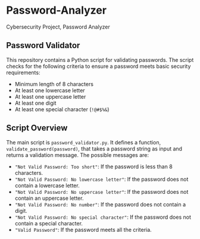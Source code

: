 # Password-Analyzer
Cybersecurity Project, Password Analyzer

## Password Validator

This repository contains a Python script for validating passwords. The script checks for the following criteria to ensure a password meets basic security requirements:

- Minimum length of 8 characters
- At least one lowercase letter
- At least one uppercase letter
- At least one digit
- At least one special character (`!@#$%&`)

## Script Overview

The main script is `password_validator.py`. It defines a function, `validate_password(password)`, that takes a password string as input and returns a validation message. The possible messages are:

- `"Not Valid Password: Too short"`: If the password is less than 8 characters.
- `"Not Valid Password: No lowercase letter"`: If the password does not contain a lowercase letter.
- `"Not Valid Password: No uppercase letter"`: If the password does not contain an uppercase letter.
- `"Not Valid Password: No number"`: If the password does not contain a digit.
- `"Not Valid Password: No special character"`: If the password does not contain a special character.
- `"Valid Password"`: If the password meets all the criteria.
